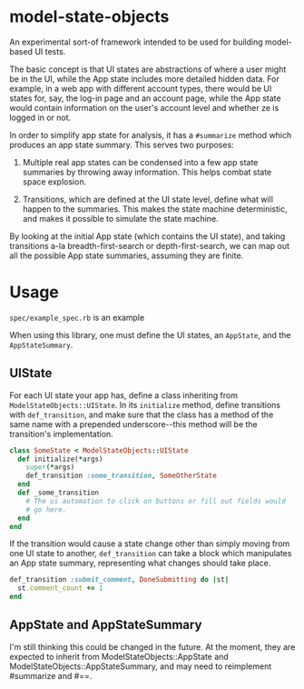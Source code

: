model-state-objects
===================

An experimental sort-of framework intended to be used for building
model-based UI tests.

The basic concept is that UI states are abstractions of where a user
might be in the UI, while the App state includes more detailed
hidden data. For example, in a web app with different account types,
there would be UI states for, say, the log-in page and an account
page, while the App state would contain information on the user's
account level and whether ze is logged in or not.

In order to simplify app state for analysis, it has a `#summarize`
method which produces an app state summary.  This serves two purposes:

1. Multiple real app states can be condensed into a few app state
summaries by throwing away information.  This helps combat state space
explosion.

2. Transitions, which are defined at the UI state level, define what
will happen to the summaries. This makes the state machine
deterministic, and makes it possible to simulate the state machine.

By looking at the initial App state (which contains the UI state), and
taking transitions a-la breadth-first-search or depth-first-search, we
can map out all the possible App state summaries, assuming they are
finite.

Usage
=====

`spec/example_spec.rb` is an example

When using this library, one must define the UI states, an `AppState`,
and the `AppStateSummary`.

UIState
-------

For each UI state your app has, define a class inheriting from
`ModelStateObjects::UIState`.  In its `initialize` method, define
transitions with `def_transition`, and make sure that the class has a
method of the same name with a prepended underscore--this method will
be the transition's implementation.

```ruby
class SomeState < ModelStateObjects::UIState
  def initialize(*args)
    super(*args)
    def_transition :some_transition, SomeOtherState
  end
  def _some_transition
    # The ui automation to click on buttons or fill out fields would
    # go here.
  end
end
```

If the transition would cause a state change other than simply moving
from one UI state to another, `def_transition` can take a block which
manipulates an App state summary, representing what changes should
take place.

```ruby
def_transition :submit_comment, DoneSubmitting do |st|
  st.comment_count += 1
end
```

AppState and AppStateSummary
----------------------------

I'm still thinking this could be changed in the future. At the moment,
they are expected to inherit from ModelStateObjects::AppState and
ModelStateObjects::AppStateSummary, and may need to reimplement
#summarize and #==.



